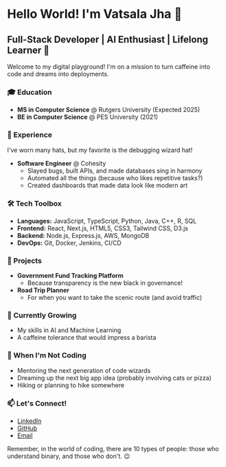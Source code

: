 # Hello World! I'm Vatsala Jha 👋

## Full-Stack Developer | AI Enthusiast | Lifelong Learner 🚀

Welcome to my digital playground! I'm on a mission to turn caffeine into code and dreams into deployments. 

### 🎓 Education
- **MS in Computer Science** @ Rutgers University (Expected 2025)
- **BE in Computer Science** @ PES University (2021)

### 💼 Experience
I've worn many hats, but my favorite is the debugging wizard hat!

- **Software Engineer** @ Cohesity
  - Slayed bugs, built APIs, and made databases sing in harmony
  - Automated all the things (because who likes repetitive tasks?)
  - Created dashboards that made data look like modern art

### 🛠️ Tech Toolbox
- **Languages:** JavaScript, TypeScript, Python, Java, C++, R, SQL
- **Frontend:** React, Next.js, HTML5, CSS3, Tailwind CSS, D3.js
- **Backend:** Node.js, Express.js, AWS, MongoDB
- **DevOps:** Git, Docker, Jenkins, CI/CD

### 🚀 Projects
- **Government Fund Tracking Platform**
  - Because transparency is the new black in governance!
- **Road Trip Planner**
  - For when you want to take the scenic route (and avoid traffic)

### 🌱 Currently Growing
- My skills in AI and Machine Learning
- A caffeine tolerance that would impress a barista

### 🎨 When I'm Not Coding
- Mentoring the next generation of code wizards
- Dreaming up the next big app idea (probably involving cats or pizza)
- Hiking or planning to hike somewhere

### 📫 Let's Connect!
- [LinkedIn](https://www.linkedin.com/in/vatsala-jha-978443166/)
- [GitHub](https://github.com/vatsalajha)
- [Email](mailto:jha.vatsala@rutgers.edu)

Remember, in the world of coding, there are 10 types of people: those who understand binary, and those who don't. 😉
